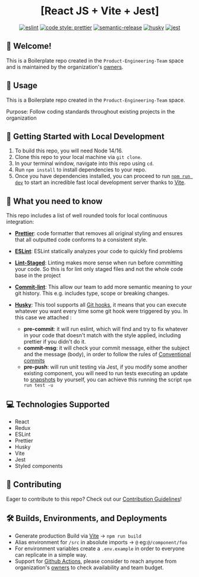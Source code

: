 
<div align="center">

# [React JS + Vite + Jest]

</div>

<div align="center">

[![eslint](https://img.shields.io/badge/Lint-ESLint-blueviolet)](https://github.com/eslint/eslint)
[![code style: prettier](https://img.shields.io/badge/code_style-prettier-ff69b4.svg?style=shield)](https://github.com/prettier/prettier)
[![semantic-release](https://img.shields.io/badge/%20%20%F0%9F%93%A6%F0%9F%9A%80-semantic--release-e10079.svg)](https://github.com/semantic-release/semantic-release)
[![husky](https://img.shields.io/badge/Git%20Hooks-Husky-lightgrey)](https://github.com/typicode/husky)
[![jest](https://img.shields.io/badge/Unit%20Testing-Jest-success)](https://github.com/facebook/jest)


</div>

## 👋 Welcome!

This is a Boilerplate repo created in the `Product-Engineering-Team` space and is
maintained by the organization's
[owners](https://github.com/orgs/Product-Engineering-Team/people?query=role%3Aowner).

[//]: # 'Usage'

## 📘 Usage

This is a Boilerplate repo created in the `Product-Engineering-Team` space.

Purpose: Follow coding standards throughout existing projects in the organization

[//]: # 'Local Development'

## 🚀 Getting Started with Local Development

1. To build this repo, you will need Node 14/16.
1. Clone this repo to your local machine via `git clone`.
1. In your terminal window, navigate into this repo using `cd`.
1. Run `npm install` to install dependencies to your repo.
1. Once you have dependencies installed, you can proceed to run
   [`npm run dev`](https://github.intuit.com/pages/UX-Infra/plugin-cli/docs/commands-overview#plugin-cli-start)
   to start an incredible fast local development server thanks to [Vite](https://vitejs.dev/guide/).

## 👀 What you need to know  
This repo includes a list of well rounded tools for local continuous integration: 
- **[Prettier](https://prettier.io/)**: code formatter that removes all original styling and ensures that all outputted code conforms to a consistent style.
- **[ESLint](https://eslint.org/)**: ESLint statically analyzes your code to quickly find problems
- **[Lint-Staged](https://github.com/okonet/lint-staged)**: Linting makes more sense when run before committing your code. So this is for lint only staged files and not the whole code base in the project
- **[Commit-lint](https://commitlint.js.org/)**: This allow our team to add more semantic meaning to your git history. This e.g. includes type, scope or breaking changes.
- **[Husky](https://typicode.github.io/husky/#/)**: This tool supports all [Git hooks](https://git-scm.com/docs/githooks), it means that you can execute whatever you want every time some git hook were triggered by you. In this case we attached :
    
    -  **pre-commit**: it will run eslint, which will find and try to fix whatever in your code that doesn't match with the style applied, including prettier if you didn't do it.
    -  **commit-msg**: it will check your commit message, either the subject and the message (body), in order to follow the rules of [Conventional commits](https://www.conventionalcommits.org/en/v1.0.0/#summary)
    -  **pre-push**: will run unit testing via Jest, if you modify some another existing component, you will need to run tests executing an update to [snapshots](https://jestjs.io/docs/snapshot-testing) by yourself, you can achieve this running the script `npm run test -u` 


## 💻 Technologies Supported

- React
- Redux
- ESLint
- Prettier
- Husky
- Vite
- Jest
- Styled components

[//]: # 'Contributing'

## 🤝 Contributing

Eager to contribute to this repo? Check out our
[Contribution Guidelines](./CONTRIBUTING.md)!

## 🛠️ Builds, Environments, and Deployments

- Generate production Build via [Vite](https://vitejs.dev/guide/build.html) -> `npm run build`
- Alias environment for `/src` in absolute imports -> `@` eg:`@/component/foo`
- For environment variables create a `.env.example` in order to everyone can replicate in a simple way.
- Support for [Github Actions](https://github.com/features/actions), please consider to reach anyone from organization's [owners](https://github.com/orgs/Product-Engineering-Team/people?query=role%3Aowner) to check availability and team budget.



